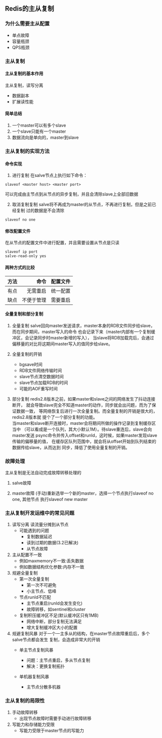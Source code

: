 ## Redis的主从复制
### 为什么需要主从配置
* 单点故障
* 容量瓶颈
* QPS瓶颈

### 主从复制

#### 主从复制的基本作用
主从复制，读写分离
* 数据副本
* 扩展读性能

#### 简单总结
1. 一个master可以有多个slave
2. 一个slave只能有一个master
3. 数据流向是单向的，master到slave

### 主从复制的实现方法
#### 命令实现
1. 进行复制
在salve节点上执行如下命令：
```shell
slaveof <master host> <master port>
```
可以完成由主节点到从节点的异步复制，并且会清除slave上全部旧数据 
 
2. 取消复制复制
salve将不再成为master的从节点，不再进行复制，但是之前已经复制
过的数据是不会清除
```shell
slaveof no one 
```

#### 修改配置文件
在从节点的配置文件中进行配置，并且需要设置从节点是只读
```
slaveof ip port
salve-read-only yes
```

#### 两种方式的比较
| 方法  | 命令 |  配置文件  |
| -----   | -----:  | :----: |
| 有点   | 无需重启      |   统一配置    |
| 缺点   | 不便于管理      |   需要重启    |

#### 全量复制和部分复制
1. 全量复制
salve回向master发送请求，master本身的RDB文件同步给slave，而在同步期间，master写入的命令
也会记录下来（master内部有一个复制缓冲区，会记录同步时master新增的写入），
当slave将RDB加载完后，会通过偏移量的对比将这期间master写入的值同步给slave。
2. 全量复制的开销
    * bgsave时间
    * RDB文件网络传输时间
    * slave节点清空数据时间
    * slave节点加载RDB的时间
    * 可能的AOF重写时间
    
3. 部分复制
redis2.8版本之前，如果master和slave之间的网络发生了抖动连接断开，
就会导致slave完全不知道master的动作，同步就会出问题，而为了保证数据一致，
等网络恢复后进行一次全量复制。而全量复制的开销是很大的，redis2.8版本就
提个了一个部分复制的功能。  
当master和slave断开连接时，master会将期间所做的操作记录到复制缓存区当中
（可以看成是一个队列，其大小默认1M）。待slave重连后，slave会向master发送
psync命令并传入offset和runId，这时候，如果master发现slave传输的偏移量的值，
在缓存区队列范围中，就会将从offset开始到队列结束的数据传给slave，从而达到
同步，降低了使用全量复制的开销。

### 故障处理
主从复制是无法自动完成故障转移处理的
1. salve故障

2. master故障
(手动)重新选举一个新的master，选择一个节点执行slaveof no one, 其他节点
执行slaveof new master

### 主从复制开发运维中的常见问题
1. 读写分离
读流量分摊到从节点
    * 可能遇到的问题
        * 复制数据延迟
        * 读到过期的数据(3.2已解决)
        * 从节点故障
2. 主从配置不一致
    * 例如maxmemory不一致:丢失数据
    * 例如数据结构优化参数:内存不一致
3. 规避全量复制
    * 第一次全量复制
        * 第一次不可避免
        * 小主节点、低峰
    * 节点runId不匹配
        * 主节点重启(runId会发生变化)
        * 故障转移，如sentinel和cluster
    * 复制积压缓冲区不足(默认缓冲区只有1MB)
        * 网络中断，部分复制无法满足
        * 增大复制缓冲区大小的配置
4. 规避复制风暴
对于一个一主多从的结构，在master节点故障重启后，多个salve节点都会发生
复制，会造成非常大的开销
    * 单主节点复制风暴
        * 问题：主节点重启，多从节点复制
        * 解决：更换复制拓扑
    
    * 单机器复制风暴
        * 主节点分散多机器  

### 主从复制的局限性
1. 手动故障转移
    * 出现节点故障时需要手动进行故障转移
2. 写能力和存储能力受限
    * 写能力受限于master节点的写能力